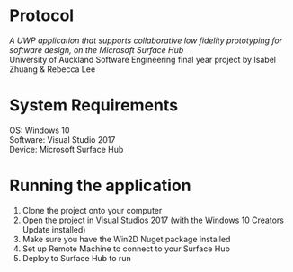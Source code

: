 # Protocol
*A UWP application that supports collaborative low fidelity prototyping for software design, on the Microsoft Surface Hub*   
University of Auckland Software Engineering final year project
by Isabel Zhuang & Rebecca Lee


# System Requirements
OS: Windows 10  
Software: Visual Studio 2017  
Device: Microsoft Surface Hub  

# Running the application

1. Clone the project onto your computer
2. Open the project in Visual Studios 2017 (with the Windows 10 Creators Update installed)
3. Make sure you have the Win2D Nuget package installed
4. Set up Remote Machine to connect to your Surface Hub
5. Deploy to Surface Hub to run


